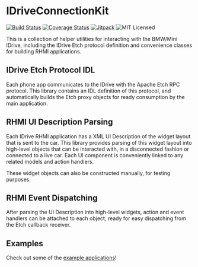 IDriveConnectionKit
===================

[![Build Status](https://travis-ci.org/hufman/IDriveConnectKit.svg?branch=master)](https://travis-ci.org/hufman/IDriveConnectKit)
[![Coverage Status](https://coveralls.io/repos/github/hufman/IDriveConnectKit/badge.svg?branch=master)](https://coveralls.io/github/hufman/IDriveConnectKit?branch=master)
[![Jitpack](https://jitpack.io/v/io.bimmergestalt/IDriveConnectKit.svg)](https://jitpack.io/#io.bimmergestalt/IDriveConnectKit)
![MIT Licensed](https://img.shields.io/github/license/hufman/IDriveConnectKit)

This is a collection of helper utilities for interacting with the BMW/Mini IDrive, including the IDrive Etch protocol definition and convenience classes for building RHMI applications.

IDrive Etch Protocol IDL
------------------------

Each phone app communicates to the IDrive with the Apache Etch RPC protocol. This library contains an IDL definition of this protocol,
and automatically builds the Etch proxy objects for ready consumption by the main application.

RHMI UI Description Parsing
---------------------------

Each IDrive RHMI application has a XML UI Description of the widget layout that is sent to the car.
This library provides parsing of this widget layout into high-level objects that can be interacted with,
in a disconnected fashion or connected to a live car. Each UI component is conveniently linked to any related models and action handlers. 

These widget objects can also be constructed manually, for testing purposes.

RHMI Event Dispatching
----------------------

After parsing the UI Description into high-level widgets, action and event handlers can be attached to each object,
ready for easy dispatching from the Etch callback receiver.

Examples
--------

Check out some of the [example applications](https://github.com/hufman/IDriveConnectKitDemos)!
